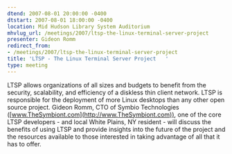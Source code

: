 ```yaml
---
dtend: 2007-08-01 20:00:00 -0400
dtstart: 2007-08-01 18:00:00 -0400
location: Mid Hudson Library System Auditorium
mhvlug_url: /meetings/2007/ltsp-the-linux-terminal-server-project
presenter: Gideon Romm
redirect_from:
- /meetings/2007/ltsp-the-linux-terminal-server-project
title: 'LTSP - The Linux Terminal Server Project   '
type: meeting
---
```



LTSP allows organizations of all sizes and budgets to benefit from the security, scalability, and efficiency of a diskless thin client network.  LTSP is responsible for the deployment of more Linux desktops than any other open source project.  Gideon Romm, CTO of Symbio Technologies ([www.TheSymbiont.com](http://www.TheSymbiont.com)), one of the core LTSP developers - and local White Plains, NY resident - will discuss the benefits of using LTSP and provide insights into the future of the project and the resources available to those interested in taking advantage of all that it has to offer.